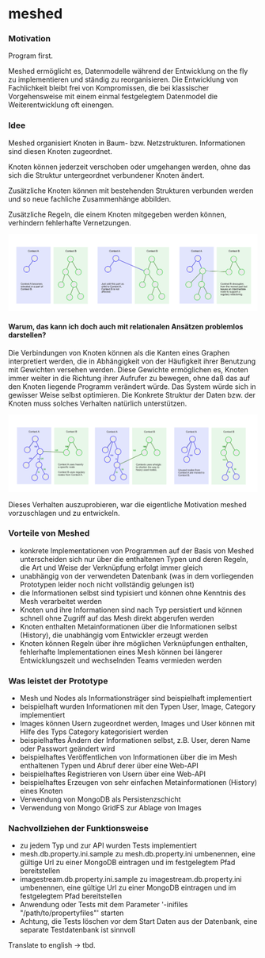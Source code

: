 # meshed



### Motivation

Program first.

Meshed ermöglicht es, Datenmodelle während der Entwicklung on the fly zu implementieren und ständig zu reorganisieren.
Die Entwicklung von Fachlichkeit bleibt frei von Kompromissen, die bei klassischer Vorgehensweise mit einem einmal 
festgelegtem Datenmodel die Weiterentwicklung oft einengen.

### Idee

Meshed organisiert Knoten in Baum- bzw. Netzstrukturen. Informationen sind diesen Knoten zugeordnet. 

Knoten können jederzeit verschoben oder umgehangen werden, ohne das sich die Struktur untergeordnet verbundener Knoten ändert.

Zusätzliche Knoten können mit bestehenden Strukturen verbunden werden und so neue fachliche Zusammenhänge abbilden.

Zusätzliche Regeln, die einem Knoten mitgegeben werden können, verhindern fehlerhafte Vernetzungen.

![nodes](./doc/images/nodes.png)

#### Warum, das kann ich doch auch mit relationalen Ansätzen problemlos darstellen?

Die Verbindungen von Knoten können als die Kanten eines Graphen interpretiert werden, die in Abhängigkeit von der Häufigkeit ihrer 
Benutzung mit Gewichten versehen werden. Diese Gewichte ermöglichen es, Knoten immer weiter in die Richtung ihrer
Aufrufer zu bewegen, ohne daß das auf den Knoten liegende Programm verändert würde. Das System würde sich in gewisser Weise
selbst optimieren. Die Konkrete Struktur der Daten bzw. der Knoten muss solches Verhalten natürlich unterstützen.

![nodes](./doc/images/weights.png)

Dieses Verhalten auszuprobieren, war die eigentliche Motivation meshed vorzuschlagen und zu entwickeln.

### Vorteile von Meshed

- konkrete Implementationen von Programmen auf der Basis von Meshed unterscheiden sich nur über die enthaltenen Typen 
  und deren Regeln, die Art und Weise der Verknüpfung erfolgt immer gleich
- unabhängig von der verwendeten Datenbank (was in dem vorliegenden Prototypen leider noch nicht vollständig gelungen ist)
- die Informationen selbst sind typisiert und können ohne Kenntnis des Mesh verarbeitet werden 
- Knoten und ihre Informationen sind nach Typ persistiert und können schnell ohne Zugriff auf das Mesh direkt abgerufen 
  werden
- Knoten enthalten Metainformationen über die Informationen selbst (History), die unabhängig vom Entwickler erzeugt werden
- Knoten können Regeln über ihre möglichen Verknüpfungen enthalten, fehlerhafte Implementationen eines Mesh können bei 
  längerer Entwicklungszeit und wechselnden Teams vermieden werden

### Was leistet der Prototype

- Mesh und Nodes als Informationsträger sind beispielhaft implementiert
- beispielhaft wurden Informationen mit den Typen User, Image, Category implementiert
- Images können Usern zugeordnet werden, Images und User können mit Hilfe des Typs Category kategorisiert werden
- beispielhaftes Ändern der Informationen selbst, z.B. User, deren Name oder Passwort geändert wird
- beispielhaftes Veröffentlichen von Informationen über die im Mesh enthaltenen Typen und Abruf derer über eine Web-API
- beispielhaftes Registrieren von Usern über eine Web-API
- beispielhaftes Erzeugen von sehr einfachen Metainformationen (History) eines Knoten
- Verwendung von MongoDB als Persistenzschicht
- Verwendung von Mongo GridFS zur Ablage von Images

### Nachvollziehen der Funktionsweise

- zu jedem Typ und zur API wurden Tests implementiert
- mesh.db.property.ini.sample zu mesh.db.property.ini umbenennen, eine gültige Url zu einer MongoDB eintragen und im festgelegtem Pfad bereitstellen
- imagestream.db.property.ini.sample zu imagestream.db.property.ini umbenennen, eine gültige Url zu einer MongoDB eintragen und im festgelegtem Pfad bereitstellen
- Anwendung oder Tests mit dem Parameter '-inifiles "/path/to/propertyfiles"' starten
- Achtung, die Tests löschen vor dem Start Daten aus der Datenbank, eine separate Testdatenbank ist sinnvoll

Translate to english -> tbd.
